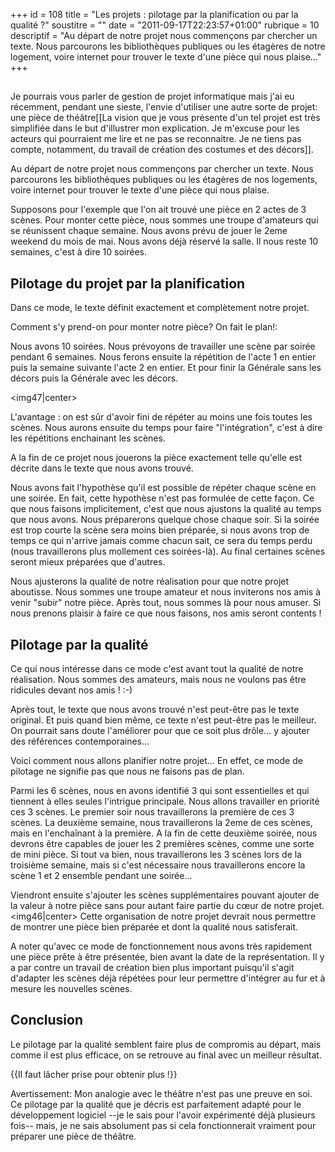 +++
id = 108
title = "Les projets : pilotage par la planification ou par la qualité ?"
soustitre = ""
date = "2011-09-17T22:23:57+01:00"
rubrique = 10
descriptif = "Au départ de notre projet nous commençons par chercher un texte. Nous parcourons les bibliothèques publiques ou les étagères de notre logement, voire internet pour trouver le texte d'une pièce qui nous plaise..."
+++

<h2></h2>
Je pourrais vous parler de gestion de projet informatique mais j'ai eu récemment, pendant une sieste, l'envie d'utiliser une autre sorte de projet: une pièce de théâtre[[La vision que je vous présente d'un tel projet est très simplifiée dans le but d'illustrer mon explication. Je m'excuse pour les acteurs qui pourraient me lire et ne pas se reconnaitre. Je ne tiens pas compte, notamment, du travail de création des costumes et des décors]].

Au départ de notre projet nous commençons par chercher un texte. Nous parcourons les bibliothèques publiques ou les étagères de nos logements, voire internet pour trouver le texte d'une pièce qui nous plaise.

Supposons pour l'exemple que l'on ait trouvé une pièce en 2 actes de 3 scènes. Pour monter cette pièce, nous sommes une troupe d'amateurs qui se réunissent chaque semaine. Nous avons prévu de jouer le 2eme weekend du mois de mai. Nous avons déjà réservé la salle. Il nous reste 10 semaines, c'est à dire 10 soirées.

## Pilotage du projet par la planification

Dans ce mode, le texte définit exactement et complètement notre projet.

Comment s'y prend-on pour monter notre pièce? On fait le plan!:

Nous avons 10 soirées.  Nous prévoyons de travailler une scène par soirée pendant 6 semaines. Nous ferons ensuite la répétition de l'acte 1 en entier puis la semaine suivante l'acte 2 en entier. Et pour finir la Générale sans les décors puis la Générale avec les décors.

<img47|center>

L'avantage : on est sûr d'avoir fini de répéter au moins une fois toutes les scènes. Nous aurons ensuite du temps pour faire "l'intégration", c'est à dire les répétitions enchainant les scènes.

A la fin de ce projet nous jouerons la pièce exactement telle qu'elle est décrite dans le texte que nous avons trouvé.

Nous avons fait l'hypothèse qu'il est possible de répéter chaque scène en une soirée. En fait, cette hypothèse n'est pas formulée de cette façon. Ce que nous faisons implicitement, c'est que nous ajustons la qualité au temps que nous avons. Nous préparerons quelque chose chaque soir. Si la soirée est trop courte la scène sera moins bien préparée, si nous avons trop de temps ce qui n'arrive jamais comme chacun sait, ce sera du temps perdu (nous travaillerons plus mollement ces soirées-là). Au final certaines scènes seront mieux préparées que d'autres. 

Nous ajusterons la qualité de notre réalisation pour que notre projet aboutisse. Nous sommes une troupe amateur et nous inviterons nos amis à venir "subir" notre pièce. Après tout, nous sommes là pour nous amuser. Si nous prenons plaisir à faire ce que nous faisons, nos amis seront contents !

## Pilotage par la qualité

Ce qui nous intéresse dans ce mode c'est avant tout la qualité de notre réalisation. Nous sommes des amateurs, mais nous ne voulons pas être ridicules devant nos amis ! :-)

Après tout, le texte que nous avons trouvé n'est peut-être pas le texte original. Et puis quand bien même, ce texte n'est peut-être pas le meilleur. On pourrait sans doute l'améliorer pour que ce soit plus drôle… y ajouter des références contemporaines...

Voici comment nous allons planifier notre projet… En effet, ce mode de pilotage ne signifie pas que nous ne faisons pas de plan.

Parmi les 6 scènes, nous en avons identifié 3 qui sont essentielles et qui tiennent à elles seules l'intrigue principale. Nous allons travailler en priorité ces 3 scènes. Le premier soir nous travaillerons la première de ces 3 scènes. La deuxième semaine, nous travaillerons la 2eme de ces scènes, mais en l'enchaînant à la première. A la fin de cette deuxième soirée, nous devrons être capables de jouer les 2 premières scènes, comme une sorte de mini pièce. Si tout va bien, nous travaillerons les 3 scènes lors de la troisième semaine, mais si c'est nécessaire nous travaillerons encore la scène 1 et 2 ensemble pendant une soirée…

Viendront ensuite s'ajouter les scènes supplémentaires pouvant ajouter de la valeur à notre pièce sans pour autant faire partie du cœur de notre projet.
<img46|center>
Cette organisation de notre projet devrait nous permettre de montrer une pièce bien préparée et dont la qualité nous satisferait.

A noter qu'avec ce mode de fonctionnement nous avons très rapidement une pièce prête à être présentée, bien avant la date de la représentation. Il y a par contre un travail de création bien plus important puisqu'il s'agit d'adapter les scènes déjà répétées pour leur permettre d'intégrer au fur et à mesure les nouvelles scènes.

## Conclusion

Le pilotage par la qualité semblent faire plus de compromis au départ, mais comme il est plus efficace, on se retrouve au final avec un meilleur résultat.

{{Il faut lâcher prise pour obtenir plus !}}

Avertissement:
Mon analogie avec le théâtre n'est pas une preuve en soi. Ce pilotage par la qualité que je décris est parfaitement adapté pour le développement logiciel --je le sais pour l'avoir expérimenté déjà plusieurs fois-- mais, je ne sais absolument pas si cela fonctionnerait vraiment pour préparer une pièce de théâtre.